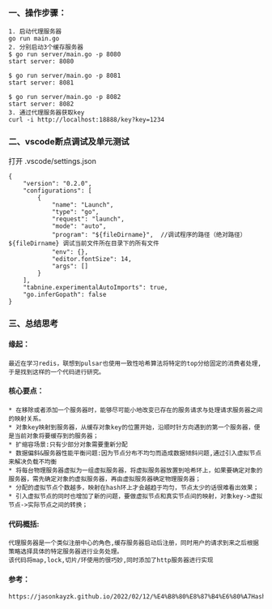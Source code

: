 ### 一、操作步骤：
    1. 启动代理服务器
    go run main.go
    2. 分别启动3个缓存服务器
    $ go run server/main.go -p 8080
    start server: 8080

    $ go run server/main.go -p 8081
    start server: 8081

    $ go run server/main.go -p 8082
    start server: 8082
    3. 通过代理服务器获取key
    curl -i http://localhost:18888/key?key=1234

### 二、vscode断点调试及单元测试
打开 .vscode/settings.json

    {
        "version": "0.2.0",
        "configurations": [
            {
                "name": "Launch",
                "type": "go",
                "request": "launch",
                "mode": "auto",
                "program": "${fileDirname}",  //调试程序的路径（绝对路径） ${fileDirname} 调试当前文件所在目录下的所有文件
                "env": {},　
                "editor.fontSize": 14,
                "args": []
            }
        ],
        "tabnine.experimentalAutoImports": true,
        "go.inferGopath": false
    }

### 三、总结思考
#### 缘起：
    最近在学习redis，联想到pulsar也使用一致性哈希算法将特定的top分给固定的消费者处理,于是找到这样的一个代码进行研究。

#### 核心要点：
    * 在移除或者添加一个服务器时，能够尽可能小地改变已存在的服务请求与处理请求服务器之间的映射关系。
    * 对象key映射到服务器，从缓存对象key的位置开始，沿顺时针方向遇到的第一个服务器，便是当前对象将要缓存到的服务器；
    * 扩缩容场景:只有少部分对象需要重新分配
    * 数据偏斜&服务器性能平衡问题:因为节点分布不均匀而造成数据倾斜问题,通过引入虚拟节点来解决负载不均衡
    * 将每台物理服务器虚拟为一组虚拟服务器，将虚拟服务器放置到哈希环上，如果要确定对象的服务器，需先确定对象的虚拟服务器，再由虚拟服务器确定物理服务器；
    * 分配的虚拟节点个数越多，映射在hash环上才会越趋于均匀，节点太少的话很难看出效果；
    * 引入虚拟节点的同时也增加了新的问题，要做虚拟节点和真实节点间的映射，对象key->虚拟节点->实际节点之间的转换；
#### 代码概括:
    代理服务器是一个类似注册中心的角色,缓存服务器启动后注册，同时用户的请求到来之后根据策略选择具体的特定服务器进行业务处理。
    该代码将map,lock,切片/环使用的很巧妙,同时添加了http服务器进行实现
#### 参考：
    https://jasonkayzk.github.io/2022/02/12/%E4%B8%80%E8%87%B4%E6%80%A7Hash%E7%AE%97%E6%B3%95%E6%80%BB%E7%BB%93%E4%B8%8E%E5%BA%94%E7%94%A8/